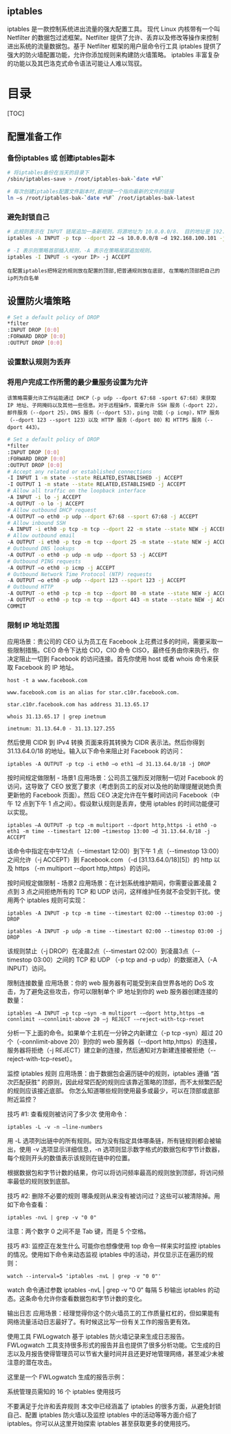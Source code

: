 iptables
---
iptables 是一款控制系统进出流量的强大配置工具。
现代 Linux 内核带有一个叫 Netfilter 的数据包过滤框架。Netfilter 提供了允许、丢弃以及修改等操作来控制进出系统的流量数据包。基于 Netfilter 框架的用户层命令行工具 iptables 提供了强大的防火墙配置功能，允许你添加规则来构建防火墙策略。 iptables 丰富复杂的功能以及其巴洛克式命令语法可能让人难以驾驭。

目录
===
[TOC]

## 配置准备工作

### 备份iptables 或 创建iptables副本

```bash
# 将iptables备份在当天的目录下
/sbin/iptables-save > /root/iptables-bak-`date +%F`

# 每次创建iptables配置文件副本时,都创建一个指向最新的文件的链接
ln –s /root/iptables-bak-`date +%F` /root/iptables-bak-latest
```

### 避免封锁自己

```bash
# 此规则表示在 INPUT 链尾追加一条新规则，将源地址为 10.0.0.0/8、 目的地址是 192.168.100.101、目的端口号是 22 （--dport 22 ） 的 TCP（-p tcp ）数据包通通丢弃掉。
iptables -A INPUT -p tcp --dport 22 –s 10.0.0.0/8 –d 192.168.100.101 -j DROP

# -I 表示则策略首部插入规则，-A 表示在策略尾部追加规则。
iptables -I INPUT -s <your IP> -j ACCEPT
```
    在配置iptables把特定的规则放在配置的顶部,把普通规则放在底部, 在策略的顶部把自己的ip列为白名单

## 设置防火墙策略

```bash
# Set a default policy of DROP
*filter
:INPUT DROP [0:0]
:FORWARD DROP [0:0]
:OUTPUT DROP [0:0]
```

### 设置默认规则为丢弃

### 将用户完成工作所需的最少量服务设置为允许
    该策略需要允许工作站能通过 DHCP（-p udp --dport 67:68 -sport 67:68）来获取 IP 地址、子网掩码以及其他一些信息。对于远程操作，需要允许 SSH 服务（-dport 22），邮件服务（--dport 25），DNS 服务（--dport 53），ping 功能（-p icmp），NTP 服务（--dport 123 --sport 123）以及 HTTP 服务（-dport 80）和 HTTPS 服务（--dport 443）。

```bash
# Set a default policy of DROP
*filter
:INPUT DROP [0:0]
:FORWARD DROP [0:0]
:OUTPUT DROP [0:0]
# Accept any related or established connections
-I INPUT 1 -m state --state RELATED,ESTABLISHED -j ACCEPT
-I OUTPUT 1 -m state --state RELATED,ESTABLISHED -j ACCEPT
# Allow all traffic on the loopback interface
-A INPUT -i lo -j ACCEPT
-A OUTPUT -o lo -j ACCEPT
# Allow outbound DHCP request
-A OUTPUT –o eth0 -p udp --dport 67:68 --sport 67:68 -j ACCEPT
# Allow inbound SSH
-A INPUT -i eth0 -p tcp -m tcp --dport 22 -m state --state NEW -j ACCEPT
# Allow outbound email
-A OUTPUT -i eth0 -p tcp -m tcp --dport 25 -m state --state NEW -j ACCEPT
# Outbound DNS lookups
-A OUTPUT -o eth0 -p udp -m udp --dport 53 -j ACCEPT
# Outbound PING requests
-A OUTPUT –o eth0 -p icmp -j ACCEPT
# Outbound Network Time Protocol (NTP) requests
-A OUTPUT –o eth0 -p udp --dport 123 --sport 123 -j ACCEPT
# Outbound HTTP
-A OUTPUT -o eth0 -p tcp -m tcp --dport 80 -m state --state NEW -j ACCEPT
-A OUTPUT -o eth0 -p tcp -m tcp --dport 443 -m state --state NEW -j ACCEPT
COMMIT
```

### 限制 IP 地址范围
应用场景：贵公司的 CEO 认为员工在 Facebook 上花费过多的时间，需要采取一些限制措施。CEO 命令下达给 CIO，CIO 命令 CISO，最终任务由你来执行。你决定阻止一切到 Facebook 的访问连接。首先你使用 host 或者 whois 命令来获取 Facebook 的 IP 地址。

```
host -t a www.facebook.com

www.facebook.com is an alias for star.c10r.facebook.com.

star.c10r.facebook.com has address 31.13.65.17

whois 31.13.65.17 | grep inetnum

inetnum: 31.13.64.0 - 31.13.127.255
```
然后使用 CIDR 到 IPv4 转换 页面来将其转换为 CIDR 表示法。然后你得到 31.13.64.0/18 的地址。输入以下命令来阻止对 Facebook 的访问：
```
iptables -A OUTPUT -p tcp -i eth0 –o eth1 –d 31.13.64.0/18 -j DROP
```
按时间规定做限制 - 场景1
应用场景：公司员工强烈反对限制一切对 Facebook 的访问，这导致了 CEO 放宽了要求（考虑到员工的反对以及他的助理提醒说她负责更新他的 Facebook 页面）。然后 CEO 决定允许在午餐时间访问 Facebook（中午 12 点到下午 1 点之间）。假设默认规则是丢弃，使用 iptables 的时间功能便可以实现。
```
iptables –A OUTPUT -p tcp -m multiport --dport http,https -i eth0 -o eth1 -m time --timestart 12:00 –timestop 13:00 –d 31.13.64.0/18 -j ACCEPT
```
该命令中指定在中午12点（--timestart 12:00）到下午 1 点（--timestop 13:00）之间允许（-j ACCEPT）到 Facebook.com （-d [31.13.64.0/18][5]）的 http 以及 https （-m multiport --dport http,https）的访问。

按时间规定做限制 - 场景2
应用场景：在计划系统维护期间，你需要设置凌晨 2 点到 3 点之间拒绝所有的 TCP 和 UDP 访问，这样维护任务就不会受到干扰。使用两个 iptables 规则可实现：
```
iptables -A INPUT -p tcp -m time --timestart 02:00 --timestop 03:00 -j DROP

iptables -A INPUT -p udp -m time --timestart 02:00 --timestop 03:00 -j DROP
```
该规则禁止（-j DROP）在凌晨2点（--timestart 02:00）到凌晨3点（--timestop 03:00）之间的 TCP 和 UDP （-p tcp and -p udp）的数据进入（-A INPUT）访问。

限制连接数量
应用场景：你的 web 服务器有可能受到来自世界各地的 DoS 攻击，为了避免这些攻击，你可以限制单个 IP 地址到你的 web 服务器创建连接的数量：
```
iptables –A INPUT –p tcp –syn -m multiport -–dport http,https –m connlimit -–connlimit-above 20 –j REJECT -–reject-with-tcp-reset
```
分析一下上面的命令。如果单个主机在一分钟之内新建立（-p tcp -syn）超过 20 个（-connlimit-above 20）到你的 web 服务器（--dport http,https）的连接，服务器将拒绝（-j REJECT）建立新的连接，然后通知对方新建连接被拒绝（--reject-with-tcp-reset）。

监控 iptables 规则
应用场景：由于数据包会遍历链中的规则，iptables 遵循 “首次匹配获胜” 的原则，因此经常匹配的规则应该靠近策略的顶部，而不太频繁匹配的规则应该接近底部。 你怎么知道哪些规则使用最多或最少，可以在顶部或底部附近监控？

技巧 #1: 查看规则被访问了多少次
使用命令：
```
iptables -L -v -n –line-numbers
```
用 -L 选项列出链中的所有规则。因为没有指定具体哪条链，所有链规则都会被输出，使用 -v 选项显示详细信息，-n 选项则显示数字格式的数据包和字节计数器，每个规则开头的数值表示该规则在链中的位置。

根据数据包和字节计数的结果，你可以将访问频率最高的规则放到顶部，将访问频率最低的规则放到底部。

技巧 #2: 删除不必要的规则
哪条规则从来没有被访问过？这些可以被清除掉。用如下命令查看：
```
iptables -nvL | grep -v "0 0"
```
注意：两个数字 0 之间不是 Tab 键，而是 5 个空格。

技巧 #3: 监控正在发生什么
可能你也想像使用 top 命令一样来实时监控 iptables 的情况。使用如下命令来动态监视 iptables 中的活动，并仅显示正在遍历的规则：
```
watch --interval=5 'iptables -nvL | grep -v "0 0"'
```
watch 命令通过参数 iptables -nvL | grep -v “0 0“ 每隔 5 秒输出 iptables 的动态。这条命令允许你查看数据包和字节计数的变化。

输出日志
应用场景：经理觉得你这个防火墙员工的工作质量杠杠的，但如果能有网络流量活动日志最好了。有时候这比写一份有关工作的报告更有效。

使用工具 FWLogwatch 基于 iptables 防火墙记录来生成日志报告。FWLogwatch 工具支持很多形式的报告并且也提供了很多分析功能。它生成的日志以及月报告使得管理员可以节省大量时间并且还更好地管理网络，甚至减少未被注意的潜在攻击。

这里是一个 FWLogwatch 生成的报告示例：



系统管理员需知的 16 个 iptables 使用技巧


不要满足于允许和丢弃规则
本文中已经涵盖了 iptables 的很多方面，从避免封锁自己、配置 iptables 防火墙以及监控 iptables 中的活动等等方面介绍了 iptables。你可以从这里开始探索 iptables 甚至获取更多的使用技巧。